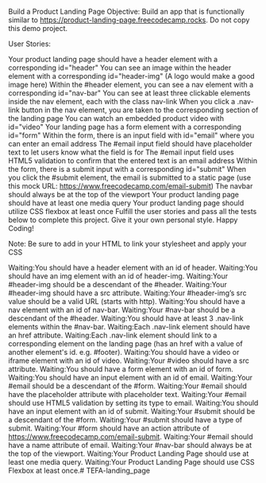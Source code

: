 Build a Product Landing Page
Objective: Build an app that is functionally similar to https://product-landing-page.freecodecamp.rocks. Do not copy this demo project.

User Stories:

Your product landing page should have a header element with a corresponding id="header"
You can see an image within the header element with a corresponding id="header-img" (A logo would make a good image here)
Within the #header element, you can see a nav element with a corresponding id="nav-bar"
You can see at least three clickable elements inside the nav element, each with the class nav-link
When you click a .nav-link button in the nav element, you are taken to the corresponding section of the landing page
You can watch an embedded product video with id="video"
Your landing page has a form element with a corresponding id="form"
Within the form, there is an input field with id="email" where you can enter an email address
The #email input field should have placeholder text to let users know what the field is for
The #email input field uses HTML5 validation to confirm that the entered text is an email address
Within the form, there is a submit input with a corresponding id="submit"
When you click the #submit element, the email is submitted to a static page (use this mock URL: https://www.freecodecamp.com/email-submit)
The navbar should always be at the top of the viewport
Your product landing page should have at least one media query
Your product landing page should utilize CSS flexbox at least once
Fulfill the user stories and pass all the tests below to complete this project. Give it your own personal style. Happy Coding!

Note: Be sure to add <link rel="stylesheet" href="styles.css"> in your HTML to link your stylesheet and apply your CSS


Waiting:You should have a header element with an id of header.
Waiting:You should have an img element with an id of header-img.
Waiting:Your #header-img should be a descendant of the #header.
Waiting:Your #header-img should have a src attribute.
Waiting:Your #header-img’s src value should be a valid URL (starts with http).
Waiting:You should have a nav element with an id of nav-bar.
Waiting:Your #nav-bar should be a descendant of the #header.
Waiting:You should have at least 3 .nav-link elements within the #nav-bar.
Waiting:Each .nav-link element should have an href attribute.
Waiting:Each .nav-link element should link to a corresponding element on the landing page (has an href with a value of another element's id. e.g. #footer).
Waiting:You should have a video or iframe element with an id of video.
Waiting:Your #video should have a src attribute.
Waiting:You should have a form element with an id of form.
Waiting:You should have an input element with an id of email.
Waiting:Your #email should be a descendant of the #form.
Waiting:Your #email should have the placeholder attribute with placeholder text.
Waiting:Your #email should use HTML5 validation by setting its type to email.
Waiting:You should have an input element with an id of submit.
Waiting:Your #submit should be a descendant of the #form.
Waiting:Your #submit should have a type of submit.
Waiting:Your #form should have an action attribute of https://www.freecodecamp.com/email-submit.
Waiting:Your #email should have a name attribute of email.
Waiting:Your #nav-bar should always be at the top of the viewport.
Waiting:Your Product Landing Page should use at least one media query.
Waiting:Your Product Landing Page should use CSS Flexbox at least once.#   T E F A - l a n d i n g _ p a g e  
 